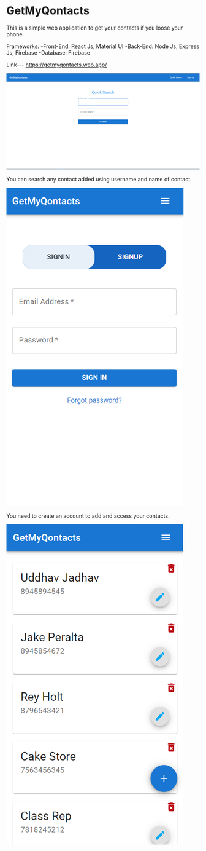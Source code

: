# GetMyQontacts

This is a simple web application to get your contacts if you loose your phone.

Frameworks:
-Front-End: React Js, Material UI
-Back-End: Node Js, Express Js, Firebase
-Database: Firebase

Link--- https://getmyqontacts.web.app/

![Quick Search with Username](/images/GMQ1.png)

You can search any contact added using username and name of contact.

![Signup page](/images/GMQ2.png)

You need to create an account to add and access your contacts.

![Your Contacts](/images/GMQ3.png)
